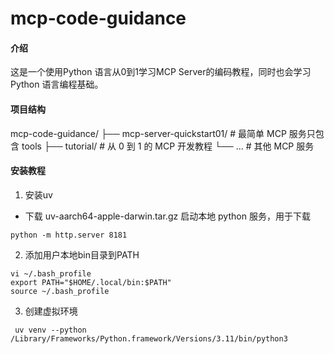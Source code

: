 # mcp-code-guidance

#### 介绍
这是一个使用Python 语言从0到1学习MCP Server的编码教程，同时也会学习 Python 语言编程基础。

#### 项目结构
mcp-code-guidance/
├── mcp-server-quickstart01/        # 最简单 MCP 服务只包含 tools
├── tutorial/           # 从 0 到 1 的 MCP 开发教程
└── ...                 # 其他 MCP 服务

#### 安装教程

1.  安装uv
+ 下载 uv-aarch64-apple-darwin.tar.gz
启动本地 python 服务，用于下载
```
python -m http.server 8181
```

2.  添加用户本地bin目录到PATH
```
vi ~/.bash_profile
export PATH="$HOME/.local/bin:$PATH"
source ~/.bash_profile
```

3.  创建虚拟环境
```
 uv venv --python /Library/Frameworks/Python.framework/Versions/3.11/bin/python3
```

